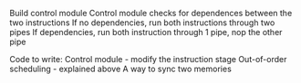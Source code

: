 
Build control module
    Control module checks for dependences between the two instructions
        If no dependencies, run both instructions through two pipes
        If dependencies, run both instruction through 1 pipe, nop the other pipe



Code to write:
    Control module - modify the instruction stage
    Out-of-order scheduling - explained above
    A way to sync two memories
    
